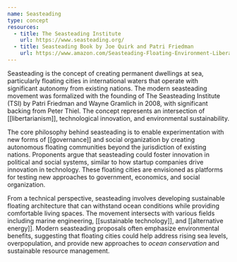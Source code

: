 ```yaml
---
name: Seasteading
type: concept
resources:
  - title: The Seasteading Institute
    url: https://www.seasteading.org/
  - title: Seasteading Book by Joe Quirk and Patri Friedman
    url: https://www.amazon.com/Seasteading-Floating-Environment-Liberate-Politicians/dp/1451699263
---
```


Seasteading is the concept of creating permanent dwellings at sea, particularly floating cities in international waters that operate with significant autonomy from existing nations. The modern seasteading movement was formalized with the founding of The Seasteading Institute (TSI) by Patri Friedman and Wayne Gramlich in 2008, with significant backing from Peter Thiel. The concept represents an intersection of [[libertarianism]], technological innovation, and environmental sustainability.

The core philosophy behind seasteading is to enable experimentation with new forms of [[governance]] and social organization by creating autonomous floating communities beyond the jurisdiction of existing nations. Proponents argue that seasteading could foster innovation in political and social systems, similar to how startup companies drive innovation in technology. These floating cities are envisioned as platforms for testing new approaches to government, economics, and social organization.

From a technical perspective, seasteading involves developing sustainable floating architecture that can withstand ocean conditions while providing comfortable living spaces. The movement intersects with various fields including marine engineering, [[sustainable technology]], and [[alternative energy]]. Modern seasteading proposals often emphasize environmental benefits, suggesting that floating cities could help address rising sea levels, overpopulation, and provide new approaches to *ocean conservation* and sustainable resource management.
